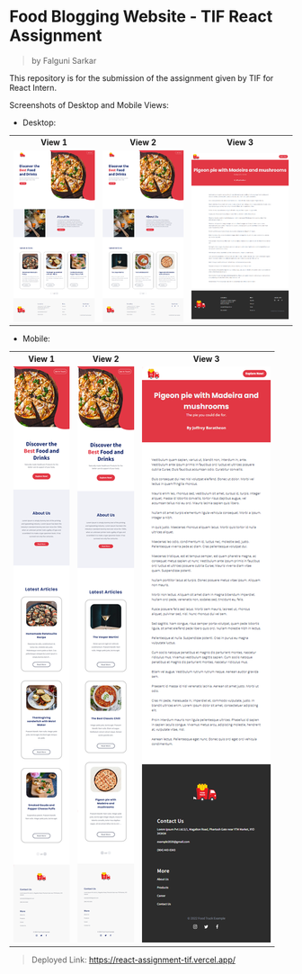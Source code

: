 # Food Blogging Website - TIF React Assignment

> by Falguni Sarkar

This repository is for the submission of the assignment given by TIF for React Intern.

Screenshots of Desktop and Mobile Views:

- Desktop:

<table>
<tr>
<th>View 1</th>
<th>View 2</th>
<th>View 3</th>
</tr>
<tr>
<td>
<img src="public/readme_asset/desktop/view-1.png" alt="views">
</td>
<td>
<img src="public/readme_asset/desktop/view-2.png" alt="views">
</td>
<td>
<img src="public/readme_asset/desktop/view-3.png" alt="views">
</td>
</tr>
</table>

- Mobile:

<table>
<tr>
<th>View 1</th>
<th>View 2</th>
<th>View 3</th>
</tr>
<tr>
<td>
<img src="public/readme_asset/mobile/view-1.png" alt="views">
</td>
<td>
<img src="public/readme_asset/mobile/view-2.png" alt="views">
</td>
<td>
<img src="public/readme_asset/mobile/view-3.png" alt="views">
</td>
</tr>
</table>

> Deployed Link: <https://react-assignment-tif.vercel.app/>
